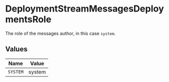 # DeploymentStreamMessagesDeploymentsRole

The role of the messages author, in this case `system`.


## Values

| Name     | Value    |
| -------- | -------- |
| `SYSTEM` | system   |